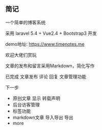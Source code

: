 ## 简记

一个简单的博客系统

采用 laravel 5.4 + Vue2.4 + Bootstrap3 开发

demo地址: https://www.timenotes.me

欢迎大佬们赏玩

文章的发布和留言采用Markdown，简化写作

已完成 文章发布 评论 回复  文章管理功能

下一步 

- 原创文章 显示 转载声明
- 后台访客管理
- 标签功能
- markdown文章 导入导出 导出
- more
